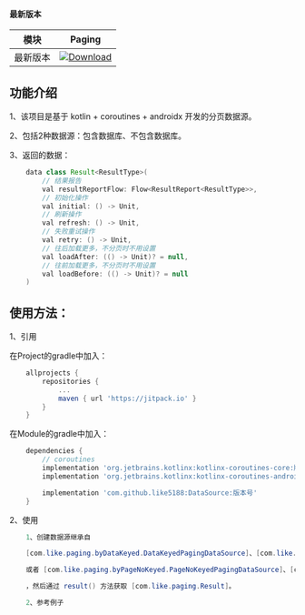 #### 最新版本

模块|Paging
---|---
最新版本|[![Download](https://jitpack.io/v/like5188/Paging.svg)](https://jitpack.io/#like5188/Paging)

## 功能介绍
1、该项目是基于 kotlin + coroutines + androidx 开发的分页数据源。

2、包括2种数据源：包含数据库、不包含数据库。

3、返回的数据：
```java
    data class Result<ResultType>(
        // 结果报告
        val resultReportFlow: Flow<ResultReport<ResultType>>,
        // 初始化操作
        val initial: () -> Unit,
        // 刷新操作
        val refresh: () -> Unit,
        // 失败重试操作
        val retry: () -> Unit,
        // 往后加载更多，不分页时不用设置
        val loadAfter: (() -> Unit)? = null,
        // 往前加载更多，不分页时不用设置
        val loadBefore: (() -> Unit)? = null
    )
```

## 使用方法：

1、引用

在Project的gradle中加入：
```groovy
    allprojects {
        repositories {
            ...
            maven { url 'https://jitpack.io' }
        }
    }
```
在Module的gradle中加入：
```groovy
    dependencies {
        // coroutines
        implementation 'org.jetbrains.kotlinx:kotlinx-coroutines-core:版本号'
        implementation 'org.jetbrains.kotlinx:kotlinx-coroutines-android:版本号'

        implementation 'com.github.like5188:DataSource:版本号'
    }
```

2、使用
```java
    1、创建数据源继承自

    [com.like.paging.byDataKeyed.DataKeyedPagingDataSource]、[com.like.paging.byDataKeyed.DataKeyedPagingDbDataSource]

    或者 [com.like.paging.byPageNoKeyed.PageNoKeyedPagingDataSource]、[com.like.paging.byPageNoKeyed.PageNoKeyedPagingDbDataSource]

    ，然后通过 result() 方法获取 [com.like.paging.Result]。

    2、参考例子
```